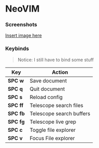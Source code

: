 # NeoVIM

### Screenshots
[Insert image here]()

### Keybinds

> Notice: I still have to bind some stuff

|Key|Action  |
|--|--|
| **SPC w** | Save document |
| **SPC q** | Quit document |
| **SPC s** | Reload config |
| **SPC ff** | Telescope search files |
| **SPC fb** | Telescope search buffers |
| **SPC fg** | Telescope live grep |
| **SPC c** | Toggle file explorer |
| **SPC v** | Focus File explorer |

